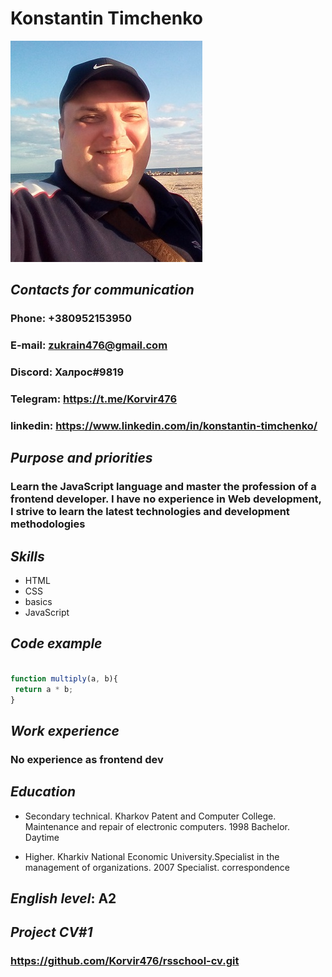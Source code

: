 # **Konstantin Timchenko**

![alt](/Foto.jpg)

## *Contacts for communication*

### Phone: +380952153950

### E-mail: zukrain476@gmail.com

### Discord: Халрос#9819

### Telegram: <https://t.me/Korvir476>

### linkedin: <https://www.linkedin.com/in/konstantin-timchenko/>

## *Purpose and priorities*

### Learn the JavaScript language and master the profession of a frontend developer. I have no experience in Web development, I strive to learn the latest technologies and development methodologies

## *Skills*

* HTML
* CSS
* basics
* JavaScript

## *Code example*

```javascript

function multiply(a, b){
 return a * b;
}
```

## *Work experience*

### No experience as frontend dev

## *Education*

* Secondary technical. Kharkov Patent and Computer College. Maintenance and repair of electronic computers. 1998 Bachelor. Daytime

* Higher. Kharkiv National Economic University.Specialist in the management of organizations. 2007 Specialist. correspondence

## *English level*: **A2**

## *Project CV#1*

### <https://github.com/Korvir476/rsschool-cv.git>
